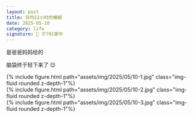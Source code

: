 ```yaml
---
layout: post
title: 日均12小时的睡眠
date: 2025-05-10
category: life 
signature: 🌛 于701家中
---
```


是爸爸妈妈给的 

脑袋终于轻下来了 😌

<div class="row justify-content-sm-center">
    <div class="col-sm-12 mt-3 mt-md-0">
        {% include figure.html path="assets/img/2025/05/10-1.jpg" class="img-fluid rounded z-depth-1"%}
    </div>
</div>

<div class="row justify-content-sm-center">
    <div class="col-sm-12 mt-3 mt-md-0">
        {% include figure.html path="assets/img/2025/05/10-2.jpg" class="img-fluid rounded z-depth-1"%}
    </div>
</div>

<div class="row justify-content-sm-center">
    <div class="col-sm-12 mt-3 mt-md-0"> 
        {% include figure.html path="assets/img/2025/05/10-3.jpg" class="img-fluid rounded z-depth-1"%}
    </div>
</div>
